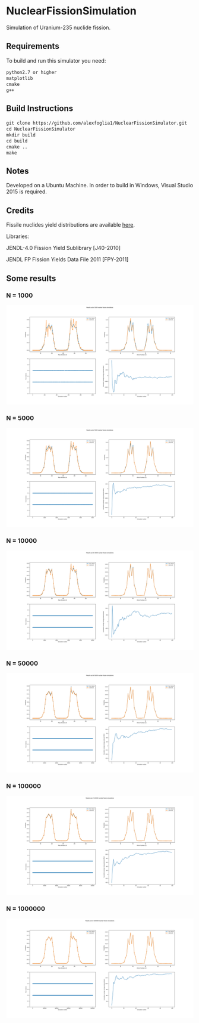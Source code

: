 # NuclearFissionSimulation

Simulation of Uranium-235 nuclide fission.

## Requirements

To build and run this simulator you need:
    
    python2.7 or higher
    matplotlib
    cmake
    g++

## Build Instructions

    git clone https://github.com/alexfoglia1/NuclearFissionSimulator.git
    cd NuclearFissionSimulator
    mkdir build
    cd build
    cmake ..
    make

## Notes

Developed on a Ubuntu Machine. In order to build in Windows, Visual Studio 2015 is required.

## Credits

Fissile nuclides yield distributions are available [here](https://wwwndc.jaea.go.jp/cgi-bin/FPYfig).

Libraries:

JENDL-4.0 Fission Yield Sublibrary [J40-2010]

JENDL FP Fission Yields Data File 2011 [FPY-2011]

## Some results

### N = 1000
![N_1000](Experiment_ReportN1000.png  "Experiment Report with N simulations 1000")

### N = 5000
![N_5000](Experiment_ReportN5000.png  "Experiment Report with N simulations 5000")

### N = 10000
![N_10000](Experiment_ReportN10000.png  "Experiment Report with N simulations 10000")

### N = 50000
![N_50000](Experiment_ReportN50000.png  "Experiment Report with N simulations 50000")

### N = 100000
![N_100000](Experiment_ReportN100000.png  "Experiment Report with N simulations 100000")

### N = 1000000
![N_1000000](Experiment_ReportN1000000.png  "Experiment Report with N simulations 1000000")
